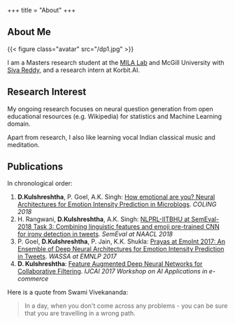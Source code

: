 +++
title = "About"
+++

## About Me

{{< figure class="avatar" src="/dp1.jpg" >}}

I am a Masters research student at the [MILA Lab](https://mila.quebec/en/) and McGill University with [Siva Reddy](https://sivareddy.in/), and a research intern at Korbit.AI.

## Research Interest

My ongoing research focuses on neural question generation from open educational resources (e.g. Wikipedia) for statistics and Machine Learning domain.

Apart from research, I also like learning vocal Indian classical music and meditation.

## Publications

In chronological order:
1. **D.Kulshreshtha**, P. Goel, A.K. Singh: [How emotional are you? Neural Architectures for Emotion Intensity Prediction in Microblogs](http:/www.aclweb.org/anthology/C18-1247/). *COLING 2018*
2. H. Rangwani, **D.Kulshreshtha**, A.K. Singh: [NLPRL-IITBHU at SemEval-2018 Task 3: Combining linguistic features and emoji pre-trained CNN for irony detection in tweets](www.aclweb.org/anthology/S18-1104/). *SemEval at NAACL 2018*
3. P. Goel, **D.Kulshreshtha**, P. Jain, K.K. Shukla: [Prayas at EmoInt 2017: An Ensemble of Deep Neural Architectures for Emotion Intensity Prediction in Tweets](https:/www.aclweb.org/anthology/W17-5207/). *WASSA at EMNLP 2017*
4. **D. Kulshreshtha**: [Feature Augmented Deep Neural Networks for Collaborative Filtering](https:/github.com/geekydevu/my-research-papers/blob/master/ijcai_paper.pdf). *IJCAI 2017 Workshop on AI Applications in e-commerce*


Here is a quote from Swami Vivekananda:

> In a day, when you don't come across any problems - you can be sure that you are travelling in a wrong path.